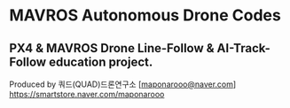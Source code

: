 # MAVROS Autonomous Drone Codes
## PX4 & MAVROS Drone Line-Follow & AI-Track-Follow education project.



Produced by 쿼드(QUAD)드론연구소 [maponarooo@naver.com] https://smartstore.naver.com/maponarooo
